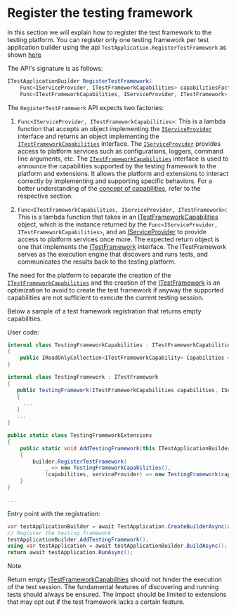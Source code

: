 # Register the testing framework

In this section we will explain how to register the test framework to the testing platform.
You can register only one testing framework per test application builder using the api `TestApplication.RegisterTestFramework` as shown [here](architecture.md)

The API's signature is as follows:

```cs
ITestApplicationBuilder RegisterTestFramework(
    Func<IServiceProvider, ITestFrameworkCapabilities> capabilitiesFactory,
    Func<ITestFrameworkCapabilities, IServiceProvider, ITestFramework> adapterFactory);
```

The `RegisterTestFramework` API expects two factories:

1. `Func<IServiceProvider, ITestFrameworkCapabilities>`: This is a lambda function that accepts an object implementing the [`IServiceProvider`](iserviceprovider.md) interface and returns an object implementing the [`ITestFrameworkCapabilities`](capabilities.md) interface. The [`IServiceProvider`](iserviceprovider.md) provides access to platform services such as configurations, loggers, command line arguments, etc.
The [`ITestFrameworkCapabilities`](capabilities.md) interface is used to announce the capabilities supported by the testing framework to the platform and extensions. It allows the platform and extensions to interact correctly by implementing and supporting specific behaviors. For a better understanding of the [concept of capabilities](capabilities.md), refer to the respective section.

1. `Func<ITestFrameworkCapabilities, IServiceProvider, ITestFramework>`: This is a lambda function that takes in an [ITestFrameworkCapabilities](capabilities.md) object, which is the instance returned by the `Func<IServiceProvider, ITestFrameworkCapabilities>`, and an [IServiceProvider](iserviceprovider.md) to provide access to platform services once more. The expected return object is one that implements the [ITestFramework](itestframework.md) interface. The ITestFramework serves as the execution engine that discovers and runs tests, and communicates the results back to the testing platform.

The need for the platform to separate the creation of the [`ITestFrameworkCapabilities`](capabilities.md) and the creation of the [ITestFramework](itestframework.md) is an optimization to avoid to create the test framework if anyway the supported capabilities are not sufficient to execute the current testing session.

Below a sample of a test framework registration that returns empty capabilities.

User code:

```cs
internal class TestingFrameworkCapabilities : ITestFrameworkCapabilities
{
    public IReadOnlyCollection<ITestFrameworkCapability> Capabilities => [];
}

internal class TestingFramework : ITestFramework
{
   public TestingFramework(ITestFrameworkCapabilities capabilities, IServiceProvider serviceProvider)
   {
     ...
   }
   ...
}

public static class TestingFrameworkExtensions
{
    public static void AddTestingFramework(this ITestApplicationBuilder builder)
    {
        builder.RegisterTestFramework(
            _ => new TestingFrameworkCapabilities(),
            (capabilities, serviceProvider) => new TestingFramework(capabilities, serviceProvider));
    }
}

...
```

Entry point with the registration:

```cs
var testApplicationBuilder = await TestApplication.CreateBuilderAsync(args);
// Register the testing framework
testApplicationBuilder.AddTestingFramework();
using var testApplication = await testApplicationBuilder.BuildAsync();
return await testApplication.RunAsync();
```

> [!NOTE]
> Return empty [ITestFrameworkCapabilities](capabilities.md) should not hinder the execution of the test session. The fundamental features of discovering and running tests should always be ensured. The impact should be limited to extensions that may opt out if the test framework lacks a certain feature.
